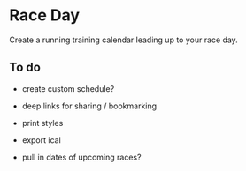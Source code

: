# Race Day

Create a running training calendar leading up to your race day.

## To do

* create custom schedule?

* deep links for sharing / bookmarking

* print styles

* export ical

* pull in dates of upcoming races?
